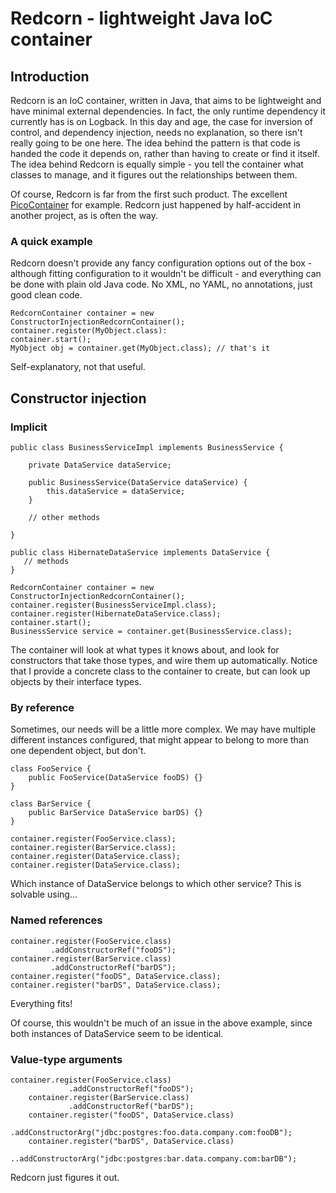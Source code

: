 # Redcorn - lightweight Java IoC container

## Introduction

Redcorn is an IoC container, written in Java, that aims to be lightweight and have minimal external dependencies. In fact, the only runtime dependency it currently has is on Logback. In this day and age, the case for inversion of control, and dependency injection, needs no explanation, so there isn't really going to be one here. The idea behind the pattern is that code is handed the code it depends on, rather than having to create or find it itself. The idea behind Redcorn is equally simple - you tell the container what classes to manage, and it figures out the relationships between them.

Of course, Redcorn is far from the first such product. The excellent [PicoContainer](http://picocontainer.codehaus.org) for example. Redcorn just happened by half-accident in another project, as is often the way. 

### A quick example

Redcorn doesn't provide any fancy configuration options out of the box - although fitting configuration to it wouldn't be difficult - and everything can be done with plain old Java code. No XML, no YAML, no annotations, just good clean code.

    RedcornContainer container = new ConstructorInjectionRedcornContainer();
    container.register(MyObject.class):
    container.start();
    MyObject obj = container.get(MyObject.class); // that's it
    
Self-explanatory, not that useful.

## Constructor injection

### Implicit

    public class BusinessServiceImpl implements BusinessService {
      
        private DataService dataService;
        
        public BusinessService(DataService dataService) {
            this.dataService = dataService;
        }
        
        // other methods
        
    }
    
    public class HibernateDataService implements DataService {
       // methods
    }
    
    RedcornContainer container = new ConstructorInjectionRedcornContainer();
    container.register(BusinessServiceImpl.class);
    container.register(HibernateDataService.class);
    container.start();
    BusinessService service = container.get(BusinessService.class);
    
The container will look at what types it knows about, and look for constructors that take those types, and wire them up automatically. Notice that I provide a concrete class to the container to create, but can look up objects by their interface types.    

### By reference

Sometimes, our needs will be a little more complex. We may have multiple different instances configured, that might appear to belong to more than one dependent object, but don't.

    class FooService {
        public FooService(DataService fooDS) {}
    }
    
    class BarService {
        public BarService DataService barDS) {}
    }
    
    container.register(FooService.class);
    container.register(BarService.class);
    container.register(DataService.class);
    container.register(DataService.class);
 
Which instance of DataService belongs to which other service? This is solvable using...

### Named references
    
    container.register(FooService.class)
             .addConstructorRef("fooDS");
    container.register(BarService.class)
             .addConstructorRef("barDS");
    container.register("fooDS", DataService.class);
    container.register("barDS", DataService.class);
    
Everything fits!

Of course, this wouldn't be much of an issue in the above example, since both instances of DataService seem to be identical.

### Value-type arguments

    container.register(FooService.class)
                 .addConstructorRef("fooDS");
        container.register(BarService.class)
                 .addConstructorRef("barDS");
        container.register("fooDS", DataService.class)
                 .addConstructorArg("jdbc:postgres:foo.data.company.com:fooDB");
        container.register("barDS", DataService.class)
                 ..addConstructorArg("jdbc:postgres:bar.data.company.com:barDB");
    
Redcorn just figures it out.
